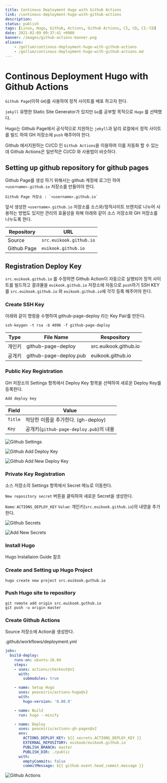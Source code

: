 ```yaml
---
title: Continous Deployment Hugo with Github Actions
link: /continous-deployment-hugo-with-github-actions
description: 
status: publish
tags: [Linux, Hugo, Github, Actions, Github Actions, CI, CD, CI／CD]
date: 2021-02-09 09:37:41 +0900
banner: /images/github-actions-banner.png
aliases:
    - /gollum/continous-deployment-hugo-with-github-actions
    - /gollum/continous-deployment-hugo-with-github-actions.md
---
```


# Continous Deployment Hugo with Github Actions

`Github Page`(이하 `GH`)를 사용하여 정적 사이트를 배포 하고자 한다. 

`jekyll` 유명한 Static Site Generator가 있지만 `Go`를 공부할 목적으로 `Hugo` 를 선택했다.

Hugo는 Github Page에서 공식적으로 지원하는 `jekyll`과 달리 로컬에서 정적 사이트를 빌드 하여 GH 저장소에 `push` 해주어야 한다. 

Github 에서지원하는 CI/CD 인 `Github Actions`을 이용하여 이를 자동화 할 수 있는데 Github Actions은 일반적은 CI/CD 와 사용법이 비슷하다. 

## Setting up github repository for github pages 

Github Page를 생성 하기 위해서는 github 계정에 로그인 하여 `<username>.github.io` 저장소를 만들어야 한다.

    Github Page 저장소 : `<username>.github.io`


앞서 생성한 `<username>.github.io` 저장소를 소스와/정적사이트 브랜치로 나누어 사용하는 방법도 있지만 관리의 효율성을 위해 아래와 같이 소스 저장소와 GH 저장소를 나누도록 한다. 


| Repository  | URL                     |
| ---        | ---                     | 
| Source      | `src.euikook.github.io` |
| Github Page | `euikook.github.io`     |


## Registration Deploy Key 

`src.euikook.github.io` 를 수정하면 Github Action이 자동으로 실행되어 정적 사이트를 빌드하고 결과물을 `euikook.github.io` 저장소에 자동으로 `push`하기 SSH KEY를  `src.euikook.github.io` 와 `euikook.github.io`에 각각 등록 해주어야 한다.



### Create SSH Key

아래와 같이 명령을 수행하여 github-page-deploy 라는 Key Pair를 만든다.
```
ssh-keygen -t rsa -b 4096 -f github-page-deploy
```

| Type | File Name | Respository |
| ---  | ---       | ---         |
| 개인키 |  github-page-deploy | src.euikook.github.io |
| 공개키 | github-page-deploy.pub | euikook.github.io | 


### Public Key Registration

GH 저장소의 Settings 항목에서 Deploy Key 항목을 선택하여 새로운 Deploy Key를 등록한다.

`Add deploy key`


| Field   | Value                                 |
| ---     | ---                                   |
| `Title` | 적당한 이름을 추가한다. (gh-deploy)       |
| `Key`   | 공개키(`github-page-deploy.pub`)의 내용 |

![Github Settings](/images/github-settings.png)

![Github Add Deploy Key](/images/github-add-deploy-key.png)

![Github Add New Deploy Key](/images/github-add-new-deploy-key.png)


### Private Key Registration

소스 저장소의 Settings 항목에서 Secret 메뉴로 이동한다. 

`New repository secret` 버튼을 클릭하여 새로운 Secret을 생성한다.

`Name`: `ACTIONS_DEPLOY_KEY`
`Value`: 개인키(`src.euikook.github.io`)의 내영을 추가한다.


![Github Secrets](/images/github-secrets.png)

![Add New Secrets](/images/github-add-new-secrets.png)



### Install Hugo
Hugo Installaion Guide 참조

### Create and Setting up Hugo Project

```
hugo create new project src.euikook.guthub.io
```

### Push Hugo site to repository

```
git remote add origin src.euikook.guthub.io
git push -u origin master
```


### Create Github Actions

Source 저장소에 Action을 생성한다. 

.github/workflows/deployment.yml



```yml
jobs:
  build-deploy:
    runs-on: ubuntu-18.04
    steps:
    - uses: actions/checkout@v1
      with:
        submodules: true

    - name: Setup Hugo
      uses: peaceiris/actions-hugo@v2
      with:
        hugo-version: '0.80.0'

    - name: Build
      run: hugo --minify

    - name: Deploy
      uses: peaceiris/actions-gh-pages@v2
      env:
        ACTIONS_DEPLOY_KEY: ${{ secrets.ACTIONS_DEPLOY_KEY }}
        EXTERNAL_REPOSITORY: euikook/euikook.github.io
        PUBLISH_BRANCH: master
        PUBLISH_DIR: ./public
      with:
        emptyCommits: false
        commitMessage: ${{ github.event.head_commit.message }}
```

![Github Actions](/images/github-actions.png)